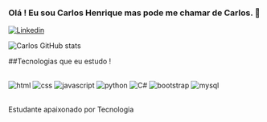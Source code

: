 ### Olá ! Eu sou Carlos Henrique mas pode me chamar de Carlos. 👋

[![Linkedin](https://img.shields.io/badge/LinkedIn-0077B5?style=for-the-badge&logo=linkedin&logoColor=white)](https://www.linkedin.com/in/carlos-henrique-da-silva-barbosa-885757200/)

![Carlos GitHub stats](https://github-readme-stats.vercel.app/api?username=CarlosHBarbosa&theme=dracula&show_icons=true)

##Tecnologias que eu estudo ! 

<div style="display: inline_block"><br/>
  <img align="senter" alt="html" src="https://img.shields.io/badge/HTML-239120?style=for-the-badge&logo=html5&logoColor=white"/>
  <img align="senter" alt="css" src="https://img.shields.io/badge/CSS-239120?&style=for-the-badge&logo=css3&logoColor=white"/>
  <img align="senter" alt="javascript" src="https://img.shields.io/badge/JavaScript-F7DF1E?style=for-the-badge&logo=javascript&logoColor=black"/>
  <img align="senter" alt="python" src="https://img.shields.io/badge/Python-14354C?style=for-the-badge&logo=python&logoColor=white"/>
  <img align="senter" alt="C#" src="https://img.shields.io/badge/C%23-239120?style=for-the-badge&logo=c-sharp&logoColor=white"/>
  <img align="senter" alt="bootstrap" src="https://img.shields.io/badge/Bootstrap-563D7C?style=for-the-badge&logo=bootstrap&logoColor=white"/>
  <img align="senter" alt="mysql" src="https://img.shields.io/badge/MySQL-00000F?style=for-the-badge&logo=mysql&logoColor=white"/>
</div><br>

Estudante apaixonado por Tecnologia 

<!--
**CarlosHBarbosa/CarlosHBarbosa** is a ✨ _special_ ✨ repository because its `README.md` (this file) appears on your GitHub profile.

Here are some ideas to get you started:

- 🔭 I’m currently working on ...
- 🌱 I’m currently learning ...
- 👯 I’m looking to collaborate on ...
- 🤔 I’m looking for help with ...
- 💬 Ask me about ...
- 📫 How to reach me: ...
- 😄 Pronouns: ...
- ⚡ Fun fact: ...
-->

